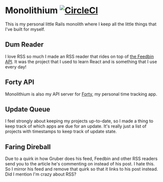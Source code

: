 # Monolithium [![CircleCI][badge]][circleci]

This is my personal little Rails monolith where I keep all the little things
that I've built for myself.

## Dum Reader

I love RSS so much I made an RSS reader that rides on top of [the Feedbin
API][feedbin]. It was the project that I used to learn React and is something
that I use every day!

## Forty API

Monolithium is also my API server for [Forty][forty-macos], my personal time
tracking app.

## Update Queue

I feel strongly about keeping my projects up-to-date, so I made a thing to keep
track of which apps are due for an update. It's really just a list of projects
with timestamps to keep track of update state.

## Faring Direball

Due to a quirk in how Gruber does his feed, Feedbin and other RSS readers send
you to the article he's commenting on instead of his post. I hate this. So I
mirror his feed and remove that quirk so that it links to his post instead. Did
I mention I'm crazy about RSS?

[badge]: https://circleci.com/gh/jonallured/monolithium.svg?style=svg
[circleci]: https://circleci.com/gh/jonallured/monolithium
[feedbin]: https://github.com/feedbin/feedbin-api
[forty-macos]: https://github.com/jonallured/forty-macos
